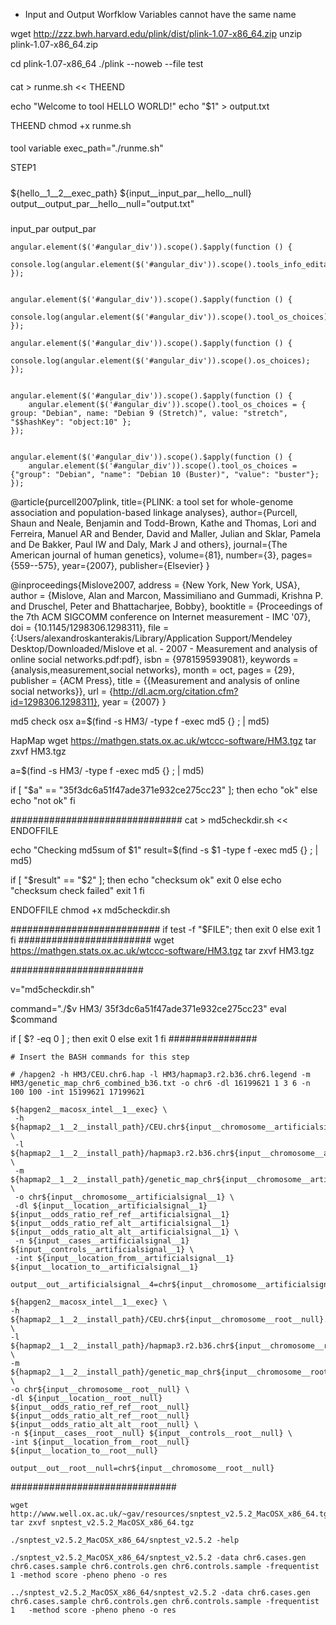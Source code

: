 
* Input and Output Worfklow Variables cannot have the same name 

wget http://zzz.bwh.harvard.edu/plink/dist/plink-1.07-x86_64.zip 
unzip plink-1.07-x86_64.zip

cd plink-1.07-x86_64
./plink --noweb --file test


####
cat > runme.sh << THEEND

echo "Welcome to tool HELLO WORLD!"
echo "\$1" > output.txt

THEEND
chmod +x runme.sh 

####

tool variable
exec_path="./runme.sh"

STEP1

#####
${hello__1__2__exec_path} ${input__input_par__hello__null}
output__output_par__hello__null="output.txt"

#####

input_par
output_par

```
angular.element($('#angular_div')).scope().$apply(function () {
	console.log(angular.element($('#angular_div')).scope().tools_info_editable);
});


angular.element($('#angular_div')).scope().$apply(function () {
    console.log(angular.element($('#angular_div')).scope().tool_os_choices);
});

angular.element($('#angular_div')).scope().$apply(function () {
    console.log(angular.element($('#angular_div')).scope().os_choices);
});


angular.element($('#angular_div')).scope().$apply(function () {
	angular.element($('#angular_div')).scope().tool_os_choices = { group: "Debian", name: "Debian 9 (Stretch)", value: "stretch", "$$hashKey": "object:10" };
});


angular.element($('#angular_div')).scope().$apply(function () {
	angular.element($('#angular_div')).scope().tool_os_choices = {"group": "Debian", "name": "Debian 10 (Buster)", "value": "buster"};
});

```




@article{purcell2007plink,
  title={PLINK: a tool set for whole-genome association and population-based linkage analyses},
  author={Purcell, Shaun and Neale, Benjamin and Todd-Brown, Kathe and Thomas, Lori and Ferreira, Manuel AR and Bender, David and Maller, Julian and Sklar, Pamela and De Bakker, Paul IW and Daly, Mark J and others},
  journal={The American journal of human genetics},
  volume={81},
  number={3},
  pages={559--575},
  year={2007},
  publisher={Elsevier}
}

@inproceedings{Mislove2007, address = {New York, New York, USA}, author = {Mislove, Alan and Marcon, Massimiliano and Gummadi, Krishna P. and Druschel, Peter and Bhattacharjee, Bobby}, booktitle = {Proceedings of the 7th ACM SIGCOMM conference on Internet measurement - IMC '07}, doi = {10.1145/1298306.1298311}, file = {:Users/alexandroskanterakis/Library/Application Support/Mendeley Desktop/Downloaded/Mislove et al. - 2007 - Measurement and analysis of online social networks.pdf:pdf}, isbn = {9781595939081}, keywords = {analysis,measurement,social networks}, month = oct, pages = {29}, publisher = {ACM Press}, title = {{Measurement and analysis of online social networks}}, url = {http://dl.acm.org/citation.cfm?id=1298306.1298311}, year = {2007} }

md5 check osx
a=$(find -s HM3/ -type f -exec md5 {} \; | md5)

HapMap
wget https://mathgen.stats.ox.ac.uk/wtccc-software/HM3.tgz
tar zxvf HM3.tgz 


a=$(find -s HM3/ -type f -exec md5 {} \; | md5)
  
if [ "$a" == "35f3dc6a51f47ade371e932ce275cc23" ]; then
    echo "ok"
else
    echo "not ok"
fi

###############################
cat > md5checkdir.sh << ENDOFFILE

echo "Checking md5sum of \$1"
result=\$(find -s \$1 -type f -exec md5 {} \; | md5)
  
if [ "\$result" == "\$2" ]; then
    echo "checksum ok"
    exit 0
else
    echo "checksum check failed"
    exit 1
fi

ENDOFFILE
chmod +x md5checkdir.sh

###########################
if test -f "$FILE"; then
    exit 0
else
    exit 1
fi
########################
wget https://mathgen.stats.ox.ac.uk/wtccc-software/HM3.tgz
tar zxvf HM3.tgz

########################


v="md5checkdir.sh"

command="./$v HM3/ 35f3dc6a51f47ade371e932ce275cc23"
eval $command

if [ $? -eq 0 ] ; then
        exit 0
else
        exit 1
fi
################
```
# Insert the BASH commands for this step

# /hapgen2 -h HM3/CEU.chr6.hap -l HM3/hapmap3.r2.b36.chr6.legend -m HM3/genetic_map_chr6_combined_b36.txt -o chr6 -dl 16199621 1 3 6 -n 100 100 -int 15199621 17199621

${hapgen2__macosx_intel__1__exec} \
 -h ${hapmap2__1__2__install_path}/CEU.chr${input__chromosome__artificialsignal__1}.hap \
 -l ${hapmap2__1__2__install_path}/hapmap3.r2.b36.chr${input__chromosome__artificialsignal__1}.legend \
 -m ${hapmap2__1__2__install_path}/genetic_map_chr${input__chromosome__artificialsignal__1}_combined_b36.txt \
 -o chr${input__chromosome__artificialsignal__1} \
 -dl ${input__location__artificialsignal__1} ${input__odds_ratio_ref_ref__artificialsignal__1} ${input__odds_ratio_ref_alt__artificialsignal__1} ${input__odds_ratio_alt_alt__artificialsignal__1} \
 -n ${input__cases__artificialsignal__1} ${input__controls__artificialsignal__1} \
 -int ${input__location_from__artificialsignal__1} ${input__location_to__artificialsignal__1}
 
output__out__artificialsignal__4=chr${input__chromosome__artificialsignal__1} 
```

```
${hapgen2__macosx_intel__1__exec} \
-h ${hapmap2__1__2__install_path}/CEU.chr${input__chromosome__root__null}.hap \
-l ${hapmap2__1__2__install_path}/hapmap3.r2.b36.chr${input__chromosome__root__null}.legend \
-m ${hapmap2__1__2__install_path}/genetic_map_chr${input__chromosome__root__null}_combined_b36.txt \
-o chr${input__chromosome__root__null} \
-dl ${input__location__root__null} ${input__odds_ratio_ref_ref__root__null} ${input__odds_ratio_alt_ref__root__null} ${input__odds_ratio_alt_alt__root__null} \
-n ${input__cases__root__null} ${input__controls__root__null} \
-int ${input__location_from__root__null} ${input__location_to__root__null}

output__out__root__null=chr${input__chromosome__root__null}

```

##############################
```
wget http://www.well.ox.ac.uk/~gav/resources/snptest_v2.5.2_MacOSX_x86_64.tgz
tar zxvf snptest_v2.5.2_MacOSX_x86_64.tgz 
```

```
./snptest_v2.5.2_MacOSX_x86_64/snptest_v2.5.2 -help
```
```
./snptest_v2.5.2_MacOSX_x86_64/snptest_v2.5.2 -data chr6.cases.gen chr6.cases.sample chr6.controls.gen chr6.controls.sample -frequentist 1 -method score -pheno pheno -o res
```
```
../snptest_v2.5.2_MacOSX_x86_64/snptest_v2.5.2 -data chr6.cases.gen chr6.cases.sample chr6.controls.gen chr6.controls.sample -frequentist 1   -method score -pheno pheno -o res
```